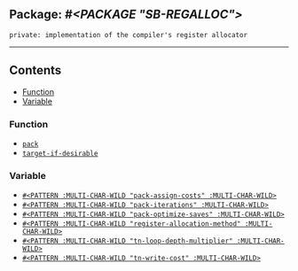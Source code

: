 ## Package: ***#<PACKAGE "SB-REGALLOC">***
```
private: implementation of the compiler's register allocator
```
---
## Contents
- [Function](#function)
- [Variable](#variable)


### Function
- [`pack`](function/pack.md)
- [`target-if-desirable`](function/target-if-desirable.md)


### Variable
- [`#<PATTERN :MULTI-CHAR-WILD "pack-assign-costs" :MULTI-CHAR-WILD>`](variable/$pack-assign-costs$.md)
- [`#<PATTERN :MULTI-CHAR-WILD "pack-iterations" :MULTI-CHAR-WILD>`](variable/$pack-iterations$.md)
- [`#<PATTERN :MULTI-CHAR-WILD "pack-optimize-saves" :MULTI-CHAR-WILD>`](variable/$pack-optimize-saves$.md)
- [`#<PATTERN :MULTI-CHAR-WILD "register-allocation-method" :MULTI-CHAR-WILD>`](variable/$register-allocation-method$.md)
- [`#<PATTERN :MULTI-CHAR-WILD "tn-loop-depth-multiplier" :MULTI-CHAR-WILD>`](variable/$tn-loop-depth-multiplier$.md)
- [`#<PATTERN :MULTI-CHAR-WILD "tn-write-cost" :MULTI-CHAR-WILD>`](variable/$tn-write-cost$.md)
